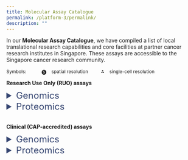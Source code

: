 ```yaml
---
title: Molecular Assay Catalogue
permalink: /platform-3/permalink/
description: ""
---
```

In our&nbsp;**Molecular Assay Catalogue**, we have compiled a list of local translational research capabilities and core facilities at partner cancer research institutes in Singapore. These assays are accessible to the Singapore cancer research community. <br>

<p style="font-size: 12px; line-height: 1.5;">
Symbols: &nbsp;&nbsp;&nbsp;&nbsp;&nbsp;&nbsp;&nbsp;&nbsp;&nbsp;&nbsp;
🅢
	&nbsp;&nbsp;
	spatial resolution
	&nbsp;&nbsp;&nbsp;&nbsp;&nbsp;&nbsp;&nbsp;&nbsp;
	<b>⁂</b>
	&nbsp;&nbsp;
	single-cell resolution
	</p>

<h4 style="margin: 0; padding: 0;"> Research Use Only (RUO) assays </h4>
<div style="height: 10px;"></div>
<details>
  <summary style="font-size: 24px; color: #344470;">  Genomics</summary>
<table style="font-size: 12px;">
	
  <colgroup>
	<col style="width: 25%;">
  <col style="width: 20%;">
	<col style="width: 5%;">
  <col style="width: 40%;">
  <col style="width: 10%;">
  </colgroup>
	
	<tbody><tr>
  <th>Assay</th>
  <th>Platform</th>
	<th></th>
  <th>Description</th>
  <th>Service partner</th>
  </tr>
  <tr>
  <td rowspan="2" valign="middle">Whole Exome Sequencing (WES)</td>
  <td>NGS, Illumina NextSeq 500/550 <br></td>
		<th></th>
  <td>Targeted sequencing of protein-coding regions.</td>
		<td><a style="text-decoration: none; color: black;" href="https://www.a-star.edu.sg/gis/our-science/precision-medicine-and-population-genomics/centre-for-genome-diagnostics"><u>A*STAR CGD POLARIS</u></a></td>
  </tr>
  <tr>
  <td>NGS, MGI G400</td>
		<th></th>
  <td>Targeted sequencing of protein-coding regions.</td>
  <td><a style="text-decoration: none; color: black;" href="https://www.cancerdiscoveryhub.com/"><u>NCCS CDH</u></a></td>
  </tr>
  <tr>
  <td rowspan="2">Whole Genome Sequencing (WGS)</td>
  <td>NGS, Illumina NextSeq 500/550</td>
		<td></td>
  <td>Comprehensive whole-genome sequencing.</td>
  <td><a style="text-decoration: none; color: black;" href="https://www.a-star.edu.sg/gis/our-science/precision-medicine-and-population-genomics/centre-for-genome-diagnostics"><u>A*STAR CGD POLARIS</u></a></td>
  </tr>
  <tr>
  <td>NGS, MGI G400</td>
		<td></td>
  <td>Comprehensive whole-genome sequencing.</td>
  <td><a style="text-decoration: none; color: black;" href="https://www.cancerdiscoveryhub.com/"><u>NCCS CDH</u></a></td>
  </tr>
  <tr>
  <td rowspan="2">Bulk RNA Sequencing (RNA-seq)</td>
  <td>NGS, Illumina NextSeq 500/550</td>
		<td></td>
  <td>Gene expression analysis from bulk samples.</td>
  <td><a style="text-decoration: none; color: black;" href="https://www.a-star.edu.sg/gis/our-science/precision-medicine-and-population-genomics/centre-for-genome-diagnostics"><u>A*STAR CGD POLARIS</u></a></td>
  </tr>
  <tr>
  <td>NGS, MGI G400</td>
		<td></td>
  <td>Gene expression analysis from bulk samples.</td>
  <td><a style="text-decoration: none; color: black;" href="https://www.cancerdiscoveryhub.com/"><u>NCCS CDH</u></a></td>
  </tr>
  <tr>
  <td rowspan="2">Targeted RNA Sequencing</td>
  <td>Nanostring nCounter</td>
		<td></td>
  <td>Targeted gene expression analysis with Nanostring panels.</td>
  <td><a style="text-decoration: none; color: black;" href="https://www.cancerdiscoveryhub.com/"><u>NCCS CDH</u></a></td>
  </tr>
  <tr>
  <td>Agilent Magnis</td>
		<td></td>
  <td>Whole-exome RNA sequencing for FFPE samples.</td>
  <td><a style="text-decoration: none; color: black;" href="https://www.cancerdiscoveryhub.com/"><u>NCCS CDH</u></a></td>
  </tr>
  <tr>
  <td>Targeted Genome Sequencing</td>
  <td>Agilent Magnis</td>
		<td></td>
  <td>Targeted DNA/RNA panel sequencing (Asian Pancancer Panel).</td>
  <td><a style="text-decoration: none; color: black;" href="https://www.cancerdiscoveryhub.com/"><u>NCCS CDH</u></a></td>
  </tr>
  <tr>
  <td>Single-cell RNA Sequencing (scRNA-seq)</td>
  <td>10X Chromium</td>
		<td><b>⁂</b></td>
  <td>Single-cell resolution whole-transcriptomic profiling.</td>
  <td><a style="text-decoration: none; color: black;" href="https://www.cancerdiscoveryhub.com/"><u>NCCS CDH</u></a></td>
  </tr>
  <tr>
  <td rowspan="4">Spatial Transcriptomics</td>
  <td>Nanostring GeoMx, nCounter</td>
		<td>🅢</td>
  <td>Area-based analysis of the entire human transcriptome.</td>
  <td><a style="text-decoration: none; color: black;" href="https://csi.nus.edu.sg/our-research/core-facilities/microscopy-and-multiplex-assays-core/"><u>NUS CSI MMA Core</u></a></td>
  </tr>
  <tr>

  <td>Nanostring CosMx</td>
		<td>🅢<br><b>⁂</b></td>
  <td>Gene expression analysis of a 6,000-gene panel.</td>
  <td><a style="text-decoration: none; color: black;" href="https://www.nextlevelgenomics.com//"><u>Next Level Genomics</u></a></td>
  </tr>
  <tr>

  <td>10X Visum + CytAssist</td>
		<td>🅢</td>
  <td>Whole-transcriptomic profiling at 55 µm resolution.</td>
  <td><a style="text-decoration: none; color: black;" href="https://www.cancerdiscoveryhub.com/"><u>NCCS CDH</u></a></td>
  </tr>
  <tr>

  <td>BGI Stereoseq</td>
		<td></td>
  <td>Single-cell spatial whole-transcriptomic profiling.</td>
  <td>NCCS CDH</td>
  </tr>
  <tr>
  <td>DNA Methylation Profiling</td>
  <td>Illumina (Twist EM-Seq)</td>
		<td>🅢<br><b>⁂</b></td>
  <td>Profiling methylated regions in the human genome.</td>
  <td><a style="text-decoration: none; color: black;" href="https://www.cancerdiscoveryhub.com/"><u>NCCS CDH</u></a></td>
  </tr>
  <tr>
  <td>Metagenomic Profiling</td>
  <td>Illumina (Twist Panviral)</td>
		<td></td>
  <td>Profiling of 1,000+ viral human pathogens DNA samples.</td>
  <td><a style="text-decoration: none; color: black;" href="https://www.cancerdiscoveryhub.com/"><u>NCCS CDH</u></a></td>
  </tr>
  <tr>
  <td>Circulating Tumor Cells (CTCs)</td>
  <td>DEPArray</td>
		<td><b>⁂</b></td>
  <td>Isolation of circulating tumor cells (CTCs) for profiling.</td>
  <td><a style="text-decoration: none; color: black;" href="https://www.cancerdiscoveryhub.com/"><u>NCCS CDH</u></a></td>
  </tr>
	<tr>
	<td style="font-size: 9px;" colspan="4"><br>
Service partners:<br>
<a style="text-decoration: none; color: black;" href="https://www.a-star.edu.sg/gis/our-science/precision-medicine-and-population-genomics/centre-for-genome-diagnostics"><u>A*STAR CGD POLARIS</u></a> - Agency for Science, Technology and Research - Centre for Genome Diagnostics, Personalized OMIC Lattice for Advanced Research and Improving Stratification<br>
<a style="text-decoration: none; color: black;" href="https://www.cancerdiscoveryhub.com/"><u>NCCS CDH</u></a> - National Cancer Centre Singapore, Cancer Discovery Hub<br>
<a style="text-decoration: none; color: black;" href="https://csi.nus.edu.sg/our-research/core-facilities/microscopy-and-multiplex-assays-core/"><u>NUS CSI MMA Core</u></a> - National University of Singapore, Cancer Science Institute of Singapore, Microscopy and Multiplex Assays Core<br>
<br>
Methods:<br>
EM-Seq - Enzymatic Methyl-sequencing<br>
NGS - Next Generation Sequencing<br>
FFPE - Formalin-Fixed Paraffin-Embedded<br><br></td>
	</tr>
  </tbody>
	</table>
</details>
<details>
<summary style="font-size: 24px; color: #344470;">Proteomics</summary>
</details>


<div style="height: 30px;"></div>


<h4 style="margin: 0; padding: 0;">Clinical (CAP-accredited) assays </h4>
<div style="height: 10px;"></div>
<details>
  <summary style="font-size: 24px; color: #344470;">  Genomics</summary>
</details>
<details>
<summary style="font-size: 24px; color: #344470;">  Proteomics</summary>
</details>